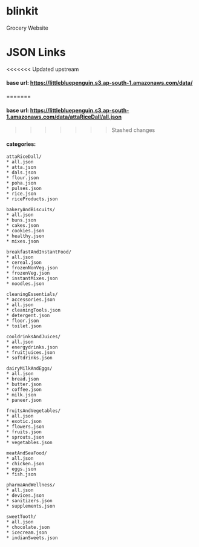# blinkit
Grocery Website 


# JSON Links
<<<<<<< Updated upstream
#### base url: https://littlebluepenguin.s3.ap-south-1.amazonaws.com/data/
=======
#### base url: https://littlebluepenguin.s3.ap-south-1.amazonaws.com/data/attaRiceDall/all.json
>>>>>>> Stashed changes

#### categories:

    attaRiceDall/
	* all.json
	* atta.json
	* dals.json
	* flour.json
	* poha.json
	* pulses.json
	* rice.json
	* riceProducts.json

    bakeryAndBiscuits/
	* all.json
	* buns.json
	* cakes.json
	* cookies.json
	* healthy.json
	* mixes.json

    breakfastAndInstantFood/
	* all.json
	* cereal.json
	* frozenNonVeg.json
	* frozenVeg.json
	* instantMixes.json
	* noodles.json

    cleaningEssentials/
	* accessories.json
	* all.json
	* cleaningTools.json
	* detergent.json
	* floor.json
	* toilet.json

    cooldrinksAndJuices/
	* all.json
	* energydrinks.json
	* fruitjuices.json
	* softdrinks.json

    dairyMilkAndEggs/
	* all.json
	* bread.json
	* butter.json
	* coffee.json
	* milk.json
	* paneer.json

    fruitsAndVegetables/
	* all.json
	* exotic.json
	* flowers.json
	* fruits.json
	* sprouts.json
	* vegetables.json

    meatAndSeaFood/
	* all.json
	* chicken.json
	* eggs.json
	* fish.json

    pharmaAndWellness/
	* all.json
	* devices.json
	* sanitizers.json
	* supplements.json

    sweetTooth/
	* all.json
	* chocolate.json
	* icecream.json
	* indianSweets.json
